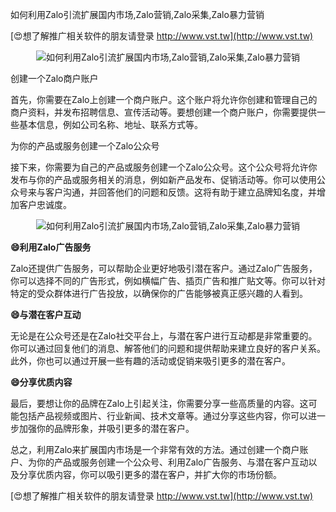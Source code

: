 如何利用Zalo引流扩展国内市场,Zalo营销,Zalo采集,Zalo暴力营销

[😍想了解推广相关软件的朋友请登录 http://www.vst.tw](http://www.vst.tw)

 <center><img src="https://vst.tw/MP4/tuiguang/png/0.png" alt="如何利用Zalo引流扩展国内市场,Zalo营销,Zalo采集,Zalo暴力营销"></center>

创建一个Zalo商户账户

首先，你需要在Zalo上创建一个商户账户。这个账户将允许你创建和管理自己的商户资料，并发布招聘信息、宣传活动等。要想创建一个商户账户，你需要提供一些基本信息，例如公司名称、地址、联系方式等。

为你的产品或服务创建一个Zalo公众号

接下来，你需要为自己的产品或服务创建一个Zalo公众号。这个公众号将允许你发布与你的产品或服务相关的消息，例如新产品发布、促销活动等。你可以使用公众号来与客户沟通，并回答他们的问题和反馈。这将有助于建立品牌知名度，并增加客户忠诚度。

 <center><img src="https://vst.tw/MP4/tuiguang/png/3.png" alt="如何利用Zalo引流扩展国内市场,Zalo营销,Zalo采集,Zalo暴力营销"></center>

**😄利用Zalo广告服务**

Zalo还提供广告服务，可以帮助企业更好地吸引潜在客户。通过Zalo广告服务，你可以选择不同的广告形式，例如横幅广告、插页广告和推广贴文等。你可以针对特定的受众群体进行广告投放，以确保你的广告能够被真正感兴趣的人看到。

**😄与潜在客户互动**

无论是在公众号还是在Zalo社交平台上，与潜在客户进行互动都是非常重要的。你可以通过回复他们的消息、解答他们的问题和提供帮助来建立良好的客户关系。此外，你也可以通过开展一些有趣的活动或促销来吸引更多的潜在客户。

**😄分享优质内容**

最后，要想让你的品牌在Zalo上引起关注，你需要分享一些高质量的内容。这可能包括产品视频或图片、行业新闻、技术文章等。通过分享这些内容，你可以进一步加强你的品牌形象，并吸引更多的潜在客户。

总之，利用Zalo来扩展国内市场是一个非常有效的方法。通过创建一个商户账户、为你的产品或服务创建一个公众号、利用Zalo广告服务、与潜在客户互动以及分享优质内容，你可以吸引更多的潜在客户，并扩大你的市场份额。

[😍想了解推广相关软件的朋友请登录 http://www.vst.tw](http://www.vst.tw)




